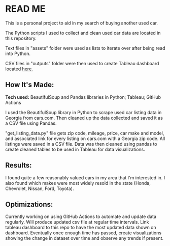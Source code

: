 # READ ME

This is a personal project to aid in my search of buying another used car. 

The Python scripts I used to collect and clean used car data are located in this repository.

Text files in "assets" folder were used as lists to iterate over after being read into Python.

CSV files in "outputs" folder were then used to create Tableau dashboard located <a href="https://public.tableau.com/app/profile/sethmerck/viz/GeorgiaUsedCarData/Dashboard1">here.</a>

## How It's Made: 

**Tech used:** BeautifulSoup and Pandas libraries in Python; Tableau; GitHub Actions

I used the BeautifulSoup library in Python to scrape used car listing data in Georgia from cars.com. Then cleaned up the data collected and saved it as a CSV file using Pandas.

"get_listing_data.py" file gets zip code, mileage, price, car make and model, and associated link for every listing on cars.com with a Georgia zip code. All listings were saved in a CSV file. Data was then cleaned using pandas to create cleaned tables to be used in Tableau for data visualizations.

## Results:

I found quite a few reasonably valued cars in my area that I'm interested in. I also found which makes were most widely resold in the state (Honda, Chevrolet, Nissan, Ford, Toyota).


## Optimizations:

Currently working on using GitHub Actions to automate and update data regularly. Will produce updated csv file at regular time intervals. Link tableau dashboard to this repo to have the most updated data shown on dashboard. Eventually once enough time has passed, create visualizations showing the change in dataset over time and observe any trends if present.
